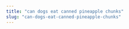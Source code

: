 ```yaml
---
title: "can dogs eat canned pineapple chunks"
slug: "can-dogs-eat-canned-pineapple-chunks"
---
```


